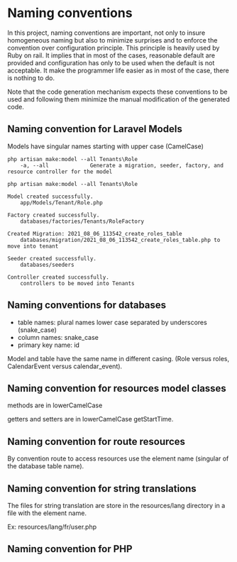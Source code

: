 # Naming conventions

In this project, naming conventions are important, not only to insure homogeneous naming but also to minimize surprises and to enforce the convention over configuration principle. This principle is heavily used by Ruby on rail. It implies that in most of the cases, reasonable default are provided and configuration has only to be used when the default is not acceptable. It make the programmer life easier as in most of the case, there is nothing to do.

Note that the code generation mechanism expects these conventions to be used and following them minimize the manual modification of the generated code.

## Naming convention for Laravel Models

Models have singular names starting with upper case (CamelCase) 

    php artisan make:model --all Tenants\Role
        -a, --all             Generate a migration, seeder, factory, and resource controller for the model
    
    php artisan make:model --all Tenants\Role
    
    Model created successfully.
        app/Models/Tenant/Role.php
        
    Factory created successfully.
        databases/factories/Tenants/RoleFactory
        
    Created Migration: 2021_08_06_113542_create_roles_table
        databases/migration/2021_08_06_113542_create_roles_table.php to move into tenant
        
    Seeder created successfully.
        databases/seeders
        
    Controller created successfully.
        controllers to be moved into Tenants
    
    
    
## Naming conventions for databases

* table names:      plural names lower case separated by underscores (snake_case)
* column names:     snake_case
* primary key name: id

Model and table have the same name in different casing. (Role versus roles, CalendarEvent versus calendar_event).


## Naming convention for resources model classes

methods are in lowerCamelCase

getters and setters are in lowerCamelCase getStartTime.

## Naming convention for route resources

By convention route to access resources use the element name (singular of the database table name). 

## Naming convention for string translations

The files for string translation are store in the resources/lang directory in a file with the element name.

Ex:  resources/lang/fr/user.php

## Naming convention for PHP

